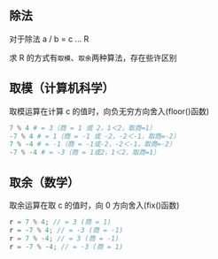 ## 除法

对于除法 a / b = c ... R

求 R 的方式有`取模`、`取余`两种算法，存在些许区别

## 取模（计算机科学）

取模运算在计算 c 的值时，向负无穷方向舍入(floor()函数)

```python
7 % 4 # = 3（商 = 1 或 2，1＜2，取商=1）
-7 % 4 # = 1（商 = -1 或 -2，-2＜-1，取商=-2）
7 % -4 # = -1（商 = -1或-2，-2＜-1，取商=-2）
-7 % -4 # = -3（商 = 1或2，1＜2，取商=1）
```

## 取余（数学）

取余运算在取 c 的值时，向 0 方向舍入(fix()函数)

```js
r = 7 % 4; // = 3 (商 = 1)
r = -7 % 4; // = -3 (商 = -1)
r = 7 % -4; // = 3 (商 = -1)
r = -7 % -4; // = -3 (商 = 1)
```
